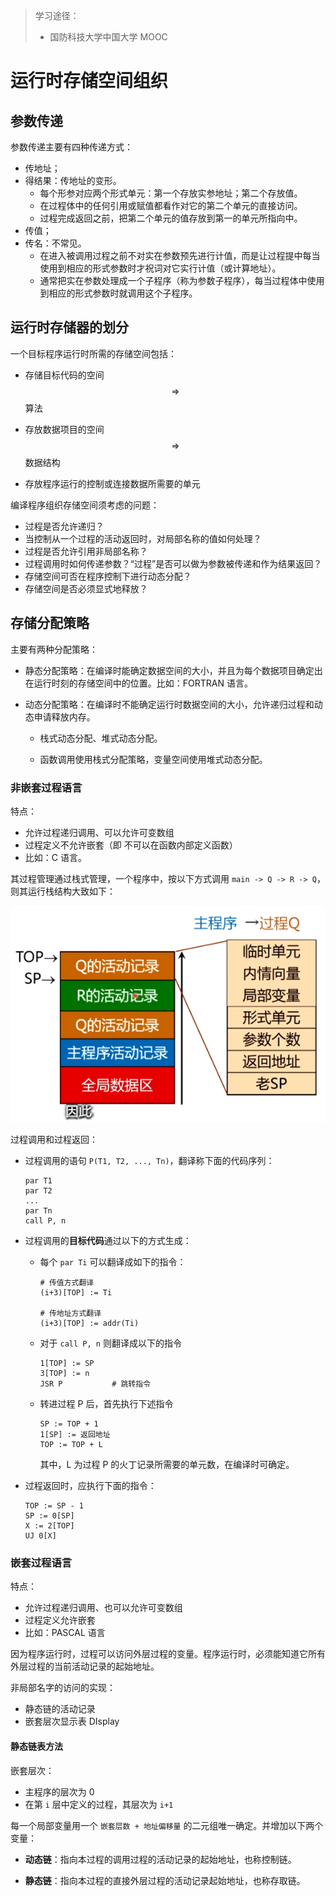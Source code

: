 > 学习途径：
>
> - 国防科技大学中国大学 MOOC

# 运行时存储空间组织

## 参数传递

参数传递主要有四种传递方式：

- 传地址；
- 得结果：传地址的变形。
  - 每个形参对应两个形式单元：第一个存放实参地址；第二个存放值。
  - 在过程体中的任何引用或赋值都看作对它的第二个单元的直接访问。
  - 过程完成返回之前，把第二个单元的值存放到第一的单元所指向中。
- 传值；
- 传名：不常见。
  - 在进入被调用过程之前不对实在参数预先进行计值，而是让过程提中每当使用到相应的形式参数时才祝词对它实行计值（或计算地址）。
  - 通常把实在参数处理成一个子程序（称为参数子程序），每当过程体中使用到相应的形式参数时就调用这个子程序。

## 运行时存储器的划分

一个目标程序运行时所需的存储空间包括：

- 存储目标代码的空间 $$\Rightarrow$$ 算法
- 存放数据项目的空间 $$\Rightarrow$$ 数据结构

- 存放程序运行的控制或连接数据所需要的单元

编译程序组织存储空间须考虑的问题：

- 过程是否允许递归？
- 当控制从一个过程的活动返回时，对局部名称的值如何处理？
- 过程是否允许引用非局部名称？
- 过程调用时如何传递参数？“过程”是否可以做为参数被传递和作为结果返回？
- 存储空间可否在程序控制下进行动态分配？
- 存储空间是否必须显式地释放？

## 存储分配策略

主要有两种分配策略：

- 静态分配策略：在编译时能确定数据空间的大小，并且为每个数据项目确定出在运行时刻的存储空间中的位置。比如：FORTRAN 语言。

- 动态分配策略：在编译时不能确定运行时数据空间的大小，允许递归过程和动态申请释放内存。

  - 栈式动态分配、堆式动态分配。

  - 函数调用使用栈式分配策略，变量空间使用堆式动态分配。

### 非嵌套过程语言

特点：

- 允许过程递归调用、可以允许可变数组
- 过程定义不允许嵌套（即 不可以在函数内部定义函数）
- 比如：C 语言。

其过程管理通过栈式管理，一个程序中，按以下方式调用 `main -> Q -> R -> Q`，则其运行栈结构大致如下：

![non-nested-process](./non-nested-process.png)

过程调用和过程返回：

- 过程调用的语句 `P(T1, T2, ..., Tn)`，翻译称下面的代码序列：

  ```pseudocode
  par T1
  par T2
  ...
  par Tn
  call P, n
  ```

- 过程调用的**目标代码**通过以下的方式生成：

  - 每个 `par Ti` 可以翻译成如下的指令：

    ```pseudocode
    # 传值方式翻译
    (i+3)[TOP] := Ti
    
    # 传地址方式翻译
    (i+3)[TOP] := addr(Ti)
    ```

  - 对于 `call P, n` 则翻译成以下的指令

    ```pseudocode
    1[TOP] := SP
    3[TOP] := n
    JSR P			# 跳转指令
    ```

  - 转进过程 P 后，首先执行下述指令

    ```pseudocode
    SP := TOP + 1
    1[SP] := 返回地址
    TOP := TOP + L
    ```

    其中，L 为过程 P 的火丁记录所需要的单元数，在编译时可确定。

- 过程返回时，应执行下面的指令：

  ```pseudocode
  TOP := SP - 1
  SP := 0[SP]
  X := 2[TOP]
  UJ 0[X]
  ```

### 嵌套过程语言

特点：

- 允许过程递归调用、也可以允许可变数组
- 过程定义允许嵌套
- 比如：PASCAL 语言

因为程序运行时，过程可以访问外层过程的变量。程序运行时，必须能知道它所有外层过程的当前活动记录的起始地址。



非局部名字的访问的实现：

- 静态链的活动记录
- 嵌套层次显示表 DIsplay

#### 静态链表方法

嵌套层次：

- 主程序的层次为 0
- 在第 `i` 层中定义的过程，其层次为 `i+1`



每一个局部变量用一个 `嵌套层数 + 地址偏移量` 的二元组唯一确定。并增加以下两个变量：

- **动态链**：指向本过程的调用过程的活动记录的起始地址，也称控制链。

- **静态链**：指向本过程的直接外层过程的活动记录起始地址，也称存取链。

 